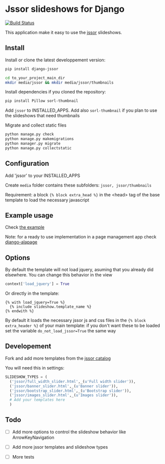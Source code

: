 Jssor slideshows for Django
==============

[![Build Status](https://travis-ci.org/synw/django-jssor.svg?branch=master)](https://travis-ci.org/synw/django-jssor)

This application make it easy to use the [jssor](http://jssor.com/) slideshows.

Install
--------------

Install or clone the latest developpement version:

  ```bash
pip install django-jssor
  ```

  ```bash
cd to_your_project_main_dir
mkdir media/jssor && mkdir media/jssor/thumbnails
  ```

Install dependencies if you cloned the repository:

  ```bash
pip install Pillow sorl-thumbnail
  ```

Add `jssor` to INSTALLED_APPS. Add also `sorl-thumbnail` if you plan to use the slideshows that need thumbnails

Migrate and collect static files
		
  ```bash
python manage.py check
python manage.py makemigrations
python manager.py migrate
python manage.py collectstatic
  ```

Configuration
--------------

Add 'jssor' to your INSTALLED_APPS

Create `media` folder contains these subfolders: `jssor, jssor/thumbnails`

Requirement: a block `{% block extra_head %}` in the \<head\> tag of the base template to load the 
necessary javascript

Example usage
--------------

Check [the example](example)

Note: for a ready to use implementation in a page management app check [django-alapage](https://github.com/synw/django-alapage)

Options
--------------

By default the template will not load jquery, asuming that you already did elsewhere. You can change this behavior in the view

  ```python
context['load_jquery'] = True
  ```

Or directly in the template:

  ```django
{% with load_jquery=True %}
	{% include slideshow.template_name %}
{% endwith %}
  ```

By default it loads the necessary jssor js and css files in the `{% block extra_header %}` of your main template: if you don't want these to be loaded set the variable `do_not_load_jssor=True` the same way

Developement
--------------

Fork and add more templates from the [jssor catalog](http://jssor.com/demos/) 

You will need this in settings:

  ```python
SLIDESHOW_TYPES = (
	('jssor/full_width_slider.html',_(u'Full width slider')),
	('jssor/banner_slider.html',_(u'Banner slider')),
	('jssor/bootstrap_slider.html',_(u'Bootstrap slider')),
	('jssor/images_slider.html',_(u'Images slider')),
	# Add your templates here
	)
  ```

Todo
--------------

- [ ] Add more options to control the slideshow behavior like ArrowKeyNavigation
- [ ] Add more jssor templates and slideshow types
- [ ] More tests

